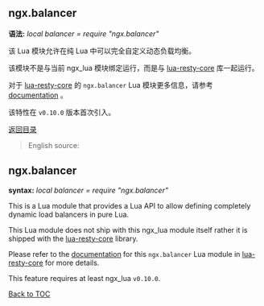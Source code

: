 ngx.balancer
------------
**语法:** *local balancer = require "ngx.balancer"*

该 Lua 模块允许在纯 Lua 中可以完全自定义动态负载均衡。

该模块不是与当前 ngx_lua 模块绑定运行，而是与 [lua-resty-core](https://github.com/openresty/lua-resty-core) 库一起运行。

对于 [lua-resty-core](https://github.com/openresty/lua-resty-core) 的 `ngx.balancer` Lua 模块更多信息，请参考 [documentation](https://github.com/openresty/lua-resty-core/blob/master/lib/ngx/balancer.md) 。

该特性在 `v0.10.0` 版本首次引入。

[返回目录](#nginx-api-for-lua)

> English source:

ngx.balancer
------------
**syntax:** *local balancer = require "ngx.balancer"*

This is a Lua module that provides a Lua API to allow defining completely dynamic load balancers
in pure Lua.

This Lua module does not ship with this ngx_lua module itself rather it is shipped with
the
[lua-resty-core](https://github.com/openresty/lua-resty-core) library.

Please refer to the [documentation](https://github.com/openresty/lua-resty-core/blob/master/lib/ngx/balancer.md)
for this `ngx.balancer` Lua module in [lua-resty-core](https://github.com/openresty/lua-resty-core)
for more details.

This feature requires at least ngx_lua `v0.10.0`.

[Back to TOC](#nginx-api-for-lua)